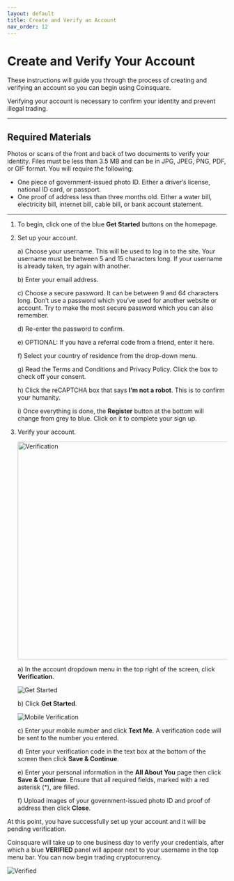 ```yaml
---
layout: default
title: Create and Verify an Account
nav_order: 12
---
```


# Create and Verify Your Account

These instructions will guide you through the process of creating and verifying an account so you can begin using Coinsquare.

Verifying your account is necessary to confirm your identity and prevent illegal trading.

* * *

## Required Materials

Photos or scans of the front and back of two documents to verify your identity.
Files must be less than 3.5 MB and can be in JPG, JPEG, PNG, PDF, or GIF format. You will require the following:
* One piece of government-issued photo ID. Either a driver’s license, national ID card, or passport.
* One proof of address less than three months old. Either a water bill, electricity bill, internet bill, cable bill, or bank account statement.

* * *

1. To begin, click one of the blue **Get Started** buttons on the homepage.

2. Set up your account.

    a) Choose your username. This will be used to log in to the site. Your username must be between 5 and 15 characters long.
If your username is already taken, try again with another.

    b) Enter your email address.
    
    c) Choose a secure password. It can be between 9 and 64 characters long. 
    Don’t use a password which you’ve used for another website or account. Try to make the most secure password which you can also remember.
    
    d) Re-enter the password to confirm.

    e) OPTIONAL: If you have a referral code from a friend, enter it here.
    
    f) Select your country of residence from the drop-down menu.

    g) Read the Terms and Conditions and Privacy Policy. Click the box to check off your consent.

    h) Click the reCAPTCHA box that says **I’m not a robot**. This is to confirm your humanity.

    i) Once everything is done, the **Register** button at the bottom will change from grey to blue. Click on it to complete your sign up.

3. Verify your account.

    <img src="https://i.imgur.com/T2WLy0X.png" alt="Verification"  width="500px">

    a) In the account dropdown menu in the top right of the screen, click **Verification**.

    ![Get Started](https://i.imgur.com/wNaYoJy.png?raw=true)

    b) Click **Get Started**.

    ![Mobile Verification](https://i.imgur.com/rbWTSWh.png?raw=true)

    c) Enter your mobile number and click **Text Me**.
    A verification code will be sent to the number you entered.

    d) Enter your verification code in the text box at the bottom of the screen then click **Save & Continue**.

    e) Enter your personal information in the **All About You** page then click **Save & Continue**. Ensure that all required fields, marked with a red asterisk (*), are filled.

    f) Upload images of your government-issued photo ID and proof of address then click **Close**.

At this point, you have successfully set up your account and it will be pending verification.

Coinsquare will take up to one business day to verify your credentials, after which a blue **VERIFIED** panel will appear next to your username in the top menu bar. You can now begin trading cryptocurrency.

![Verified](https://i.imgur.com/KfsefLE.png?raw=true)
